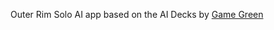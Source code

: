 Outer Rim Solo AI app based on the AI Decks by [Game Green](https://boardgamegeek.com/filepage/183058/modified-solo-ai-decks-each-character)
